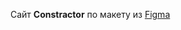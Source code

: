 Сайт **Constractor** по макету из <a href="https://www.figma.com/file/Ycf2itLJfCcMfCfvNez2oR/Constractor">Figma</a>
